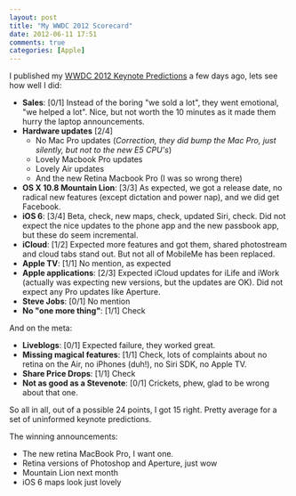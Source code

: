```yaml
---
layout: post
title: "My WWDC 2012 Scorecard"
date: 2012-06-11 17:51
comments: true
categories: [Apple]
---
```


I published my [WWDC 2012 Keynote Predictions](http://hiltmon.com/blog/2012/06/09/my-wwdc-2012-predictions/) a few days ago, lets see how well I did:

* **Sales**: [0/1] Instead of the boring "we sold a lot", they went emotional, "we helped a lot". Nice, but not worth the 10 minutes as it made them hurry the laptop announcements.
* **Hardware updates** [2/4]
	* No Mac Pro updates (*Correction, they did bump the Mac Pro, just silently, but not to the new E5 CPU's*)
	* Lovely Macbook Pro updates
	* Lovely Air updates
	* And the new Retina Macbook Pro (I was so wrong there)
* **OS X 10.8 Mountain Lion**: [3/3] As expected, we got a release date, no radical new features (except dictation and power nap), and we did get Facebook.
* **iOS 6**: [3/4] Beta, check, new maps, check, updated Siri, check. Did not expect the nice updates to the phone app and the new passbook app, but these do seem incremental.
* **iCloud**: [1/2] Expected more features and got them, shared photostream and cloud tabs stand out. But not all of MobileMe has been replaced.
* **Apple TV**: [1/1] No mention, as expected
* **Apple applications**: [2/3] Expected iCloud updates for iLife and iWork (actually was expecting new versions, but the updates are OK). Did not expect any Pro updates like Aperture.
* **Steve Jobs**: [0/1] No mention
* **No "one more thing"**: [1/1] Check

And on the meta:

* **Liveblogs**: [0/1] Expected failure, they worked great.
* **Missing magical features**: [1/1] Check, lots of complaints about no retina on the Air, no iPhones (duh!), no Siri SDK, no Apple TV.
* **Share Price Drops**: [1/1] Check
* **Not as good as a Stevenote**: [0/1] Crickets, phew, glad to be wrong about that one.

So all in all, out of a possible 24 points, I got 15 right. Pretty average for a set of uninformed keynote predictions.

The winning announcements:

* The new retina MacBook Pro, I want one.
* Retina versions of Photoshop and Aperture, just wow
* Mountain Lion next month
* iOS 6 maps look just lovely
